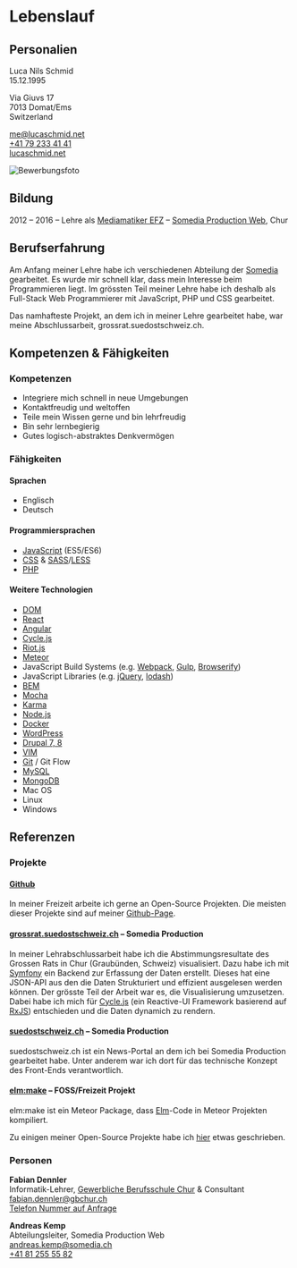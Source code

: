 # Lebenslauf

## Personalien

Luca Nils Schmid<br />
15.12.1995

Via Giuvs 17<br />
7013 Domat/Ems<br />
Switzerland

[me@lucaschmid.net](mailto:me@lucaschmid.net)<br />
[+41 79 233 41 41](tel:+41792334141)<br />
[lucaschmid.net](https://lucaschmid.net)

![Bewerbungsfoto](https://lucaschmid.net/img/resume/small_bright.jpg)

## Bildung

2012 – 2016 – Lehre als [Mediamatiker EFZ](http://www.ict-berufsbildung.ch/ict-lehre/mediamatiker-in-efz/ausbildung/) – [Somedia Production Web](http://www.somedia-production.ch/home/), Chur

## Berufserfahrung

Am Anfang meiner Lehre habe ich verschiedenen Abteilung der [Somedia](http://www.somedia.ch/home/) gearbeitet. Es wurde mir schnell klar, dass mein Interesse beim Programmieren liegt. Im grössten Teil meiner Lehre habe ich deshalb als Full-Stack Web Programmierer mit JavaScript, PHP und CSS gearbeitet.

Das namhafteste Projekt, an dem ich in meiner Lehre gearbeitet habe, war meine Abschlussarbeit, grossrat.suedostschweiz.ch.

## Kompetenzen & Fähigkeiten

### Kompetenzen

* Integriere mich schnell in neue Umgebungen
* Kontaktfreudig und weltoffen
* Teile mein Wissen gerne und bin lehrfreudig
* Bin sehr lernbegierig
* Gutes logisch-abstraktes Denkvermögen

### Fähigkeiten

####  Sprachen

* Englisch
* Deutsch

#### Programmiersprachen

* [JavaScript](http://www.ecma-international.org/ecma-262/6.0/) (ES5/ES6)
* [CSS](https://www.w3.org/Style/CSS/) & [SASS](http://sass-lang.com/)/[LESS](http://lesscss.org/)
* [PHP](http://php.net/)

#### Weitere Technologien

* [DOM](https://www.w3.org/DOM/)
* [React](https://facebook.github.io/react/)
* [Angular](https://angular.io/)
* [Cycle.js](http://cycle.js.org/)
* [Riot.js](http://riotjs.com)
* [Meteor](http://meteor.com)
* JavaScript Build Systems (e.g. [Webpack](https://webpack.github.io/), [Gulp](http://gulpjs.com/), [Browserify](http://browserify.org/))
* JavaScript Libraries (e.g. [jQuery](http://jquery.com/), [lodash](https://lodash.com/))
* [BEM](https://bem.info/)
* [Mocha](https://mochajs.org/)
* [Karma](https://karma-runner.github.io)
* [Node.js](http://nodejs.org/)
* [Docker](http://docker.com/)
* [WordPress](http://wordpress.org/)
* [Drupal 7, 8](http://drupal.org/)
* [VIM](http://www.vim.org/)
* [Git](https://www.git-scm.com/) / Git Flow
* [MySQL](https://www.mysql.com/)
* [MongoDB](http://www.mongodb.org/)
* Mac OS
* Linux
* Windows

## Referenzen

### Projekte

#### [Github](https://github.com/Kriegslustig)
In meiner Freizeit arbeite ich gerne an Open-Source Projekten. Die meisten dieser Projekte sind auf meiner [Github-Page](https://github.com/Kriegslustig).

#### [grossrat.suedostschweiz.ch](http://www.suedostschweiz.ch/politik/2016-04-19/mehr-transparenz-starker-franken-und-wirte-ohne-pruefung#twitter-widget-2) – Somedia Production
In meiner Lehrabschlussarbeit habe ich die Abstimmungsresultate des Grossen Rats in Chur (Graubünden, Schweiz) visualisiert. Dazu habe ich mit [Symfony](https://symfony.com/) ein Backend zur Erfassung der Daten erstellt. Dieses hat eine JSON-API aus den die Daten Strukturiert und effizient ausgelesen werden können. Der grösste Teil der Arbeit war es, die Visualisierung umzusetzen. Dabei habe ich mich für [Cycle.js](http://cycle.js.org/) (ein Reactive-UI Framework basierend auf [RxJS](https://github.com/Reactive-Extensions/RxJS)) entschieden und die Daten dynamich zu rendern.

#### [suedostschweiz.ch](http://www.suedostschweiz.ch/) – Somedia Production
suedostschweiz.ch ist ein News-Portal an dem ich bei Somedia Production gearbeitet habe. Unter anderem war ich dort für das technische Konzept des Front-Ends verantwortlich.

#### [elm:make](https://github.com/Kriegslustig/meteor-elm-make) – FOSS/Freizeit Projekt
elm:make ist ein Meteor Package, dass [Elm](http://elm-lang.org/)-Code in Meteor Projekten kompiliert.

Zu einigen meiner Open-Source Projekte habe ich [hier](https://lucaschmid.net/projects) etwas geschrieben.

### Personen

**Fabian Dennler**<br />
Informatik-Lehrer, [Gewerbliche Berufsschule Chur](http://gbchur.ch/) & Consultant<br />
[fabian.dennler@gbchur.ch](mailto:fabian.dennler@gbchur.ch)<br />
[Telefon Nummer auf Anfrage](mailto:root@lucaschmid.net)

**Andreas Kemp**<br />
Abteilungsleiter, Somedia Production Web<br />
[andreas.kemp@somedia.ch](mailto:andreas.kemp@somedia.ch)<br />
[+41 81 255 55 82](tel:+41812555582)

